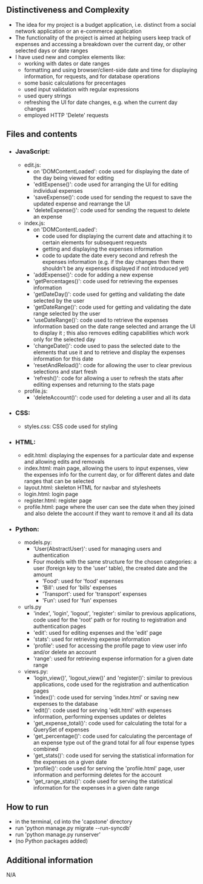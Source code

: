 ## Distinctiveness and Complexity

- The idea for my project is a budget application, i.e. distinct from a social network application or an e-commerce application
- The functionality of the project is aimed at helping users keep track of expenses and accessing a breakdown over the current day, or other selected days or date ranges
- I have used new and complex elements like: 
    - working with dates or date ranges
    - formatting and using browser/client-side date and time for displaying information, for requests, and for database operations
    - some basic calculations for precentages
    - used input validation with regular expressions
    - used query strings
    - refreshing the UI for date changes, e.g. when the current day changes
    - employed HTTP 'Delete' requests

## Files and contents

- ### JavaScript:
    - edit.js:
        - on 'DOMContentLoaded': code used for displaying the date of the day being viewed for editing
        - 'editExpense()': code used for arranging the UI for editing individual expenses
        - 'saveExpense()': code used for sending the request to save the updated expense and rearrange the UI
        - 'deleteExpense()': code used for sending the request to delete an expense
    - index.js:
        - on 'DOMContentLoaded': 
            - code used for displaying the current date and attaching it to certain elements for subsequent requests
            - getting and displaying the expenses information
            - code to update the date every second and refresh the expenses information (e.g. if the day changes then there shouldn't be any expenses displayed if not introduced yet)
        - 'addExpense()': code for adding a new expense
        - 'getPercentages()': code used for retrieving the expenses information
        - 'getDateDay()': code used for getting and validating the date selected by the user
        - 'getDateRange()': code used for getting and validating the date range selected by the user 
        - 'useDateRange()': code used to retrieve the expenses information based on the date range selected and arrange the UI to display it ; this also removes editing capabilities which work only for the selected day
        - 'changeDate()': code used to pass the selected date to the elements that use it and to retrieve and display the expenses information for this date
        - 'resetAndReload()': code for allowing the user to clear previous selections and start fresh
        - 'refresh()': code for allowing a user to refresh the stats after editing expenses and returning to the stats page
    - profile.js:
        - 'deleteAccount()': code used for deleting a user and all its data

- ### CSS: 
    - styles.css: CSS code used for styling

- ### HTML:
    - edit.html: displaying the expenses for a particular date and expense and allowing edits and removals
    - index.html: main page, allowing the users to input expenses, view the expenses info for the current day, or for different dates and date ranges that can be selected
    - layout.html: skeleton HTML for navbar and stylesheets
    - login.html: login page
    - register.html: register page
    - profile.html: page where the user can see the date when they joined and also delete the account if they want to remove it and all its data

- ### Python:
    - models.py:
        - 'User(AbstractUser)': used for managing users and authentication
        - Four models with the same structure for the chosen categories: a user (foreign key to the 'user' table), the created date and the amount
            - 'Food': used for 'food' expenses
            - 'Bill': used for 'bills' expenses
            - 'Transport': used for 'transport' expenses
            - 'Fun': used for 'fun' expenses
    - urls.py
        - 'index', 'login', 'logout', 'register': similar to previous applications, code used for the 'root' path or for routing to registration and authentication pages
        - 'edit': used for editing expenses and the 'edit' page
        - 'stats': used for retrieving expense information
        - 'profile': used for accessing the profile page to view user info and/or delete an account
        - 'range': used for retrieving expense information for a given date range
    - views.py:
        - 'login_view()', 'logout_view()' and 'register()': similar to previous applications, code used for the registration and authentication pages
        - 'index()': code used for serving 'index.html' or saving new expenses to the database
        - 'edit()': code used for serving 'edit.html' with expenses information, performing expenses updates or deletes
        - 'get_expense_total()': code used for calculating the total for a QuerySet of expenses
        - 'get_percentage()': code used for calculating the percentage of an expense type out of the grand total for all four expense types combined
        - 'get_stats()': code used for serving the statistical information for the expenses on a given date
        - 'profile()': code used for serving the 'profile.html' page, user information and performing deletes for the account
        - 'get_range_stats()': code used for serving the statistical information for the expenses in a given date range

## How to run

- in the terminal, cd into the 'capstone' directory
- run 'python manage.py migrate --run-syncdb'
- run 'python manage.py runserver'
- (no Python packages added)

## Additional information

N/A